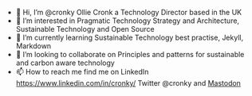 - 👋 Hi, I’m @cronky Ollie Cronk a Technology Director based in the UK
- 👀 I’m interested in Pragmatic Technology Strategy and Architecture, Sustainable Technology and Open Source
- 🌱 I’m currently learning Sustainable Technology best practise, Jekyll, Markdown
- 💞️ I’m looking to collaborate on Principles and patterns for sustainable and carbon aware technology
- 📫 How to reach me find me on LinkedIn https://www.linkedin.com/in/cronky/ Twitter @cronky and 
<a rel="me" href="https://infosec.exchange/@cronky">Mastodon</a>
<!---
cronky/cronky is a ✨ special ✨ repository because its `README.md` (this file) appears on your GitHub profile.
You can click the Preview link to take a look at your changes.
--->
